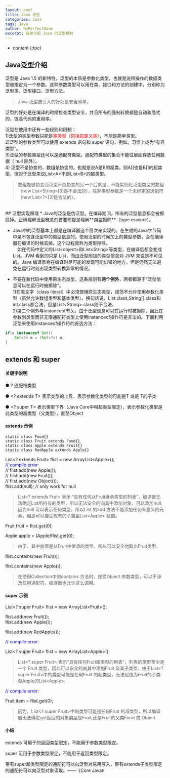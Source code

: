 ```yaml
---
layout: post
title: Java 泛型
categories: Java
tags: Java
author: NoPerfectName
excerpt: 简单介绍 Java 的泛型机制
---
```


* content
{:toc}



## Java泛型介绍
泛型是 Java 1.5 的新特性，泛型的本质是参数化类型，也就是说所操作的数据类型被指定为一个参数。这种参数类型可以用在类、接口和方法的创建中，分别称为泛型类、泛型接口、泛型方法。
> Java 泛型被引入的好处是安全简单。

泛型的好处是在编译的时候检查类型安全，并且所有的强制转换都是自动和隐式的，提高代码的重用率。

泛型在使用中还有一些规则和限制：  
  1)泛型的类型参数只能是<font color="red">类类型（包括自定义类）</font>，不能是简单类型。  
  2)泛型的参数类型可以使用 extends 语句和 super 语句，例如。习惯上成为“有界类型”。   
  3)泛型的参数类型还可以是通配符类型。通配符类型的集合不能往里面存放任何数据（ null 除外）。  
  4) 泛型不是协变的，数组是协变的。也就是说A是B的超类，则A[]也是B[]的超类型，但对于泛型来说List&lt;A&gt;不是List&lt;B&gt;的超类型。
  > 数组能够协变而泛型不能协变的另一个后果是，不能实例化泛型类型的数组（new List&lt;String&gt;[3]是不合法的），除非类型参数是一个未绑定的通配符（new List&lt;?&gt;[3]是合法的）。  
  
<br/>
## 泛型实现原理
* Java的泛型是伪泛型。在编译期间，所有的泛型信息都会被擦除掉。正确理解泛型概念的首要前提是理解**类型擦除**（type erasure）。  

* Java中的泛型基本上都是在编译器这个层次来实现的。在生成的Java字节码中是不包含泛型中的类型信息的。使用泛型的时候加上的类型参数，会在编译器在编译的时候去掉。这个过程就称为类型擦除。  
&emsp;如在代码中定义的List&lt;object&gt;和List&lt;String&gt;等类型，在编译后都会变成List。JVM 看到的只是 List，而由泛型附加的类型信息对 JVM 来说是不可见的。Java 编译器会在编译时尽可能的发现可能出错的地方，但是仍然无法避免在运行时刻出现类型转换异常的情况。  

* 不要在新代码中使用原生态类型，这条规则有**两个例外**，两者都源于“泛型信息可以在运行时被擦除”。  
1)在类文字（class literal）中必须使用原生态类型，规范不允许使用参数化类型（虽然允许数组类型和基本类型）。换句话说，List.class,String[].class和int.class都合法，但是List&lt;String&gt;.class则不合法。  
2)第二个例外与instanceof有关。由于泛型信息可以在运行时被擦除，因此在参数划类型而非无限通配符类型上使用instanceof操作符是非法的。下面利用泛型来使用instanceof操作符的首选方法：  
```java
if(o instanceof Set){
	Set<?> m = (Set<?>) o;
}
```

## extends 和 super
#### 关键字说明

●  ? 通配符类型

●  <? extends T> 表示类型的上界，表示参数化类型的可能是T 或是 T的子类

●  <? super T> 表示类型下界（Java Core中叫超类型限定），表示参数化类型是此类型的超类型（父类型），直至Object

#### extends 示例

    static class Food{}
    static class Fruit extends Food{}
    static class Apple extends Fruit{}
    static class RedApple extends Apple{}

List<? extends Fruit> flist = new ArrayList&lt;Apple&gt;();  
    <font color='blue'>// compile error:</font>  
    // flist.add(new Apple());  
    // flist.add(new Fruit());  
    // flist.add(new Object());  
    flist.add(null); // only work for null  

> List<? extends Frut> 表示 “具有任何从Fruit继承类型的列表”，编译器无法确定List所持有的类型，所以无法安全的向其中添加对象。可以添加null,因为null 可以表示任何类型。所以List 的add 方法不能添加任何有意义的元素，但是可以接受现有的子类型List&lt;Apple&gt; 赋值。

Fruit fruit = flist.get(0);

Apple apple = (Apple)flist.get(0);

> 由于，其中放置是从Fruit中继承的类型，所以可以安全地取出Fruit类型。

flist.contains(new Fruit());

flist.contains(new Apple());

> 在使用Collection中的contains 方法时，接受Object 参数类型，可以不涉及任何通配符，编译器也允许这么调用。

#### super 示例

List<? super Fruit> flist = new ArrayList&lt;Fruit&gt;();

flist.add(new Fruit());  
flist.add(new Apple());

flist.add(new RedApple());

<font color='blue'>// compile error:</font>

List<? super Fruit> flist = new ArrayList&lt;Apple&gt;();

> List<? super Fruit> 表示“具有任何Fruit超类型的列表”，列表的类型至少是一个 Fruit 类型，因此可以安全的向其中添加Fruit 及其子类型。由于List<? super Fruit>中的类型可能是任何Fruit 的超类型，无法赋值为Fruit的子类型Apple的List&lt;Apple&gt;.

<font color='blue'>// compile error:</font>

Fruit item = flist.get(0);

> 因为，List<? super Fruit>中的类型可能是任何Fruit 的超类型，所以编译器无法确定get返回的对象类型是Fruit,还是Fruit的父类Food 或 Object.

#### 小结

extends 可用于的返回类型限定，不能用于参数类型限定。  

super 可用于参数类型限定，不能用于返回类型限定。  

带有super超类型限定的通配符可以向泛型对易用写入，带有extends子类型限定的通配符可以向泛型对象读取。——《Core Java》
